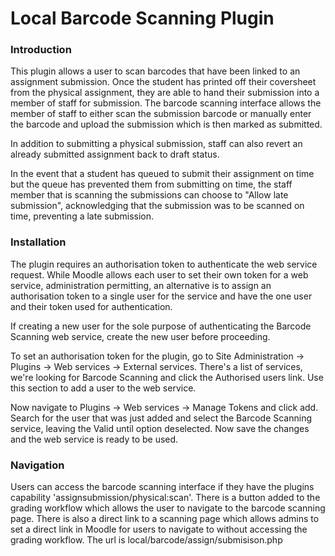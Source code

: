 # Local Barcode Scanning Plugin

### Introduction

This plugin allows a user to scan barcodes that have been linked to an assignment submission. Once the student has printed off their coversheet from the physical assignment, they are able to hand their submission into a member of staff for submission. The barcode scanning interface allows the member of staff to either scan the submission barcode or manually enter the barcode and upload the submission which is then marked as submitted.

In addition to submitting a physical submission, staff can also revert an already submitted assignment back to draft status.

In the event that a student has queued to submit their assignment on time but the queue has prevented them from submitting on time, the staff member that is scanning the submissions can choose to "Allow late submission", acknowledging that the submission was to be scanned on time, preventing a late submission.

### Installation

The plugin requires an authorisation token to authenticate the web service request. While Moodle allows each user to set their own token for a web service, administration permitting, an alternative is to assign an authorisation token to a single user for the service and have the one user and their token used for authentication.

If creating a new user for the sole purpose of authenticating the Barcode Scanning web service, create the new user before proceeding.

To set an authorisation token for the plugin, go to Site Administration -> Plugins -> Web services -> External services. There's a list of services, we're looking for Barcode Scanning and click the Authorised users link. Use this section to add a user to the web service.

Now navigate to Plugins -> Web services -> Manage Tokens and click add. Search for the user that was just added and select the Barcode Scanning service, leaving the Valid until option deselected. Now save the changes and the web service is ready to be used.

### Navigation

Users can access the barcode scanning interface if they have the plugins capability 'assignsubmission/physical:scan'. There is a button added to the grading workflow which allows the user to navigate to the barcode scanning page. There is also a direct link to a scanning page which allows admins to set a direct link in Moodle for users to navigate to without accessing the grading workflow. The url is local/barcode/assign/submisison.php
